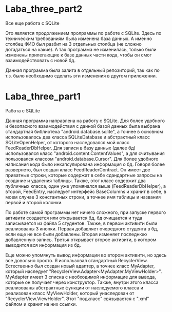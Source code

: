 # Laba_three_part2
Все еще работа с SQLite

Это является продолжением пролраммы по работе с SQLite. Здесь по техническим требованиям была изменена база данных. А именно столбец 
ФИО был разбит на 3 отдельных столбца (не сложно догадаться на какие). А так программа не изменилась, только были изменены прилегающие
к базе данных части кода, чтобы он смог взаимодействовать с новой бд.

Данная программа была залита в отдельный репозиторий, так как по т.з. было необходимо сделать эти изменения в другом приложении.




# Laba_three_part1
Работа с SQLite

Данная программа направлена на работу с SQLite. Для более удобного и безопасного взаимодействия с данной базой данных была 
выбрана стандартная библиотека "android.database.sqlite", а точнее в основном использовалось два класса SQLiteDatabase и абстрактный 
класс SQLiteOpenHelper, от которого наследовался мой класс FeedReaderDbHelper. Для записи в базу данных (далее бд) использовался
класс "android.content.ContentValues", а для считывания пользовался классом "android.database.Cursor". Для более удобного написания кода
было инкапсулирована информация о бд. Говоря более развернето, был создан класс FeedReaderContract. Он имеет две приватные 
строки, которые содержат в себе сдандартные запросы на создание и удаления таблицы. Также, этот класс содержит два публичных класса, один
уже упомянался выше (FeedReaderDbHelper), а второй, FeedEntry, наследует интерфейс BaseColumns и хранит в себе, в моем случае 3 
константных строки, а точнее имя таблицы и названия первой и второй колонки.

По работе самой программы нет ничего сложного, при запуске первого активити создается или открывается бд, бд очищается и туда записывается 
из файла 5 студентов. Также, в первом активити были реализованы 3 кнопки. Первая добавляет очередного студента в бд, если еще не все 
были добавлены. Вторая изменяет последнюю добавленную запись. Третья открывает второе активити, в котором выводится вся информация из бд.

Еще можно упомянуть вывод информации во втором активити, но здесь все довольно просто. Я использовал стандартный RecyclerView. 
Естественно был создан новый адаптер, а точнее класс MyAdapter, который наследует "RecyclerView.Adapter<MyAdapter.MyViewHolder>".
MyAdapter имеет 3 списка с необходимой информацие для вывода, которые он получает через конструктор. Также, внутри этого класса 
реализованы абстрактные функции от наследуемого класса и реализован класс MyViewHolder, который унаследован от "RecyclerView.ViewHolder".
Этот "подкласс" связывается с ".xml" файлом и хранит на них ссылки.
